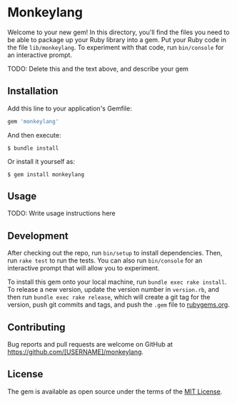 # Monkeylang

Welcome to your new gem! In this directory, you'll find the files you need to be able to package up your Ruby library into a gem. Put your Ruby code in the file `lib/monkeylang`. To experiment with that code, run `bin/console` for an interactive prompt.

TODO: Delete this and the text above, and describe your gem

## Installation

Add this line to your application's Gemfile:

```ruby
gem 'monkeylang'
```

And then execute:

    $ bundle install

Or install it yourself as:

    $ gem install monkeylang

## Usage

TODO: Write usage instructions here

## Development

After checking out the repo, run `bin/setup` to install dependencies. Then, run `rake test` to run the tests. You can also run `bin/console` for an interactive prompt that will allow you to experiment.

To install this gem onto your local machine, run `bundle exec rake install`. To release a new version, update the version number in `version.rb`, and then run `bundle exec rake release`, which will create a git tag for the version, push git commits and tags, and push the `.gem` file to [rubygems.org](https://rubygems.org).

## Contributing

Bug reports and pull requests are welcome on GitHub at https://github.com/[USERNAME]/monkeylang.


## License

The gem is available as open source under the terms of the [MIT License](https://opensource.org/licenses/MIT).
